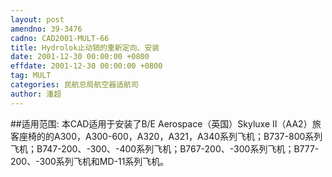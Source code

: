 ```yaml
---
layout: post
amendno: 39-3476
cadno: CAD2001-MULT-66
title: Hydrolok止动销的重新定向、安装
date: 2001-12-30 00:00:00 +0800
effdate: 2001-12-30 00:00:00 +0800
tag: MULT
categories: 民航总局航空器适航司
author: 潘超
---
```


##适用范围:
本CAD适用于安装了B/E Aerospace（英国）Skyluxe  II（AA2）旅客座椅的的A300，A300-600，A320，A321，A340系列飞机；B737-800系列飞机；B747-200、-300、-400系列飞机；B767-200、-300系列飞机；B777-200、-300系列飞机和MD-11系列飞机。

